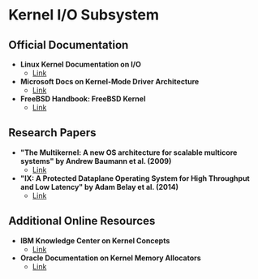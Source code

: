 # Kernel I/O Subsystem
## Official Documentation
- **Linux Kernel Documentation on I/O**
  - [Link](https://www.kernel.org/doc/html/latest/driver-api/index.html)
- **Microsoft Docs on Kernel-Mode Driver Architecture**
  - [Link](https://learn.microsoft.com/en-us/windows-hardware/drivers/kernel/)
- **FreeBSD Handbook: FreeBSD Kernel**
  - [Link](https://docs.freebsd.org/en/books/developers-handbook/kerneldebug/)

## Research Papers
- **"The Multikernel: A new OS architecture for scalable multicore systems" by Andrew Baumann et al. (2009)**
  - [Link](https://dl.acm.org/doi/10.1145/1629575.1629579)
- **"IX: A Protected Dataplane Operating System for High Throughput and Low Latency" by Adam Belay et al. (2014)**
  - [Link](https://www.usenix.org/conference/osdi14/technical-sessions/presentation/belay)

## Additional Online Resources
- **IBM Knowledge Center on Kernel Concepts**
  - [Link](https://www.ibm.com/docs/en/aix/7.2?topic=kernel-concepts)
- **Oracle Documentation on Kernel Memory Allocators**
  - [Link](https://docs.oracle.com/cd/E19253-01/817-5093/kerneloverview-85014/index.html)
